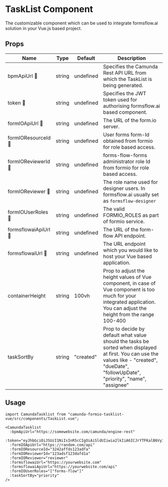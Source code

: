 # TaskList Component

The customizable component which can be used to integrate formsflow.ai
solution in your Vue.js based project. 

## Props

| Name | Type |  Default | Description |
| --- | --   | --- | ------- |
|  bpmApiUrl :triangular_flag_on_post: | string | undefined | Specifies the Camunda Rest API URL from which the TaskList is being generated.|
|  token :triangular_flag_on_post:  | string | undefined | Specifies the JWT token used for authorising formsflow.ai based component.|
|  formIOApiUrl :triangular_flag_on_post: | string | undefined | The URL of the form.io server. |
| formIOResourceId :triangular_flag_on_post: | string | undefined | User forms form-Id obtained from formio for role based access. |
| formIOReviewerId :triangular_flag_on_post: | string | undefined | forms-flow-forms administrator role Id from formio for role based access. |
| formIOReviewer :triangular_flag_on_post: | string | undefined | The role name used for designer users. In formsflow.ai usually set as `formsflow-designer` |
| formIOUserRoles :triangular_flag_on_post: | string | undefined | The valid FORMIO_ROLES as part of formio service. |
| formsflowaiApiUrl :triangular_flag_on_post: | string | undefined | The URL of the form-flow API  endpoint.|
| formsflowaiUrl :triangular_flag_on_post: | string | undefined | The URL endpoint which you would like to host your Vue based application.|
| containerHeight | string | 100vh | Prop to adjust the height values of Vue component, in case of Vue component is too much for your integrated application. You can adjust the height from the range 100-400 |
| taskSortBy | string | "created" | Prop to decide by default what value should the tasks be sorted when displayed at first. You can use the values like - "created", "dueDate", "followUpDate", "priority", "name", "assignee" |

## Usage

```
import CamundaTasklist from "camunda-formio-tasklist-vue/src/components/TaskList.vue";

<CamundaTasklist
  :bpmApiUrl="https://somewebsite.com/camunda/engine-rest"
  :token="eyJhbGciOiJSUzI1NiIsInR5cCIgOiAiSldUIiwia2lkIiA6ICJrYTFKalB6Vy1EaHNFSE9vd2NZVHRJdW9sR3FqT0NhN1NYV0RFc"
  :formIOApiUrl="https://random.com/api"
  :formIOResourceId="3242affds123adfa"
  :formIOReviewerId="123adsf123dafd1a"
  :formIOReviewer="reviewer"
  :formsflowaiUrl="https://yourwebsite.com"
  :formsflowaiApiUrl="https://yourwebsite.com/api"
  :formIOUserRoles="["forms-flow"]"
  :taskSortBy="priority"
/>
```
